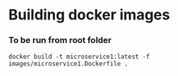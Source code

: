# Building docker images
### To be run from root folder
`docker build -t microservice1:latest -f images/microservice1.Dockerfile .`